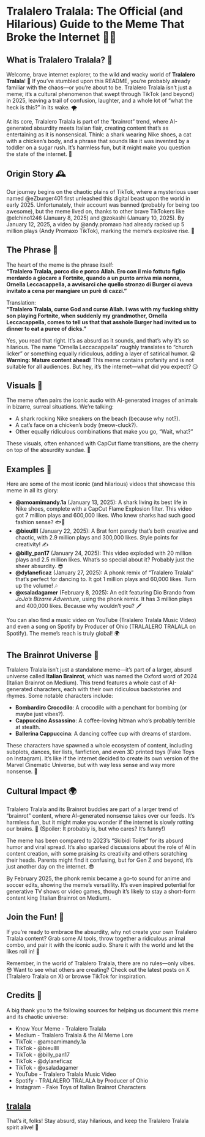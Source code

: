 # Tralalero Tralala: The Official (and Hilarious) Guide to the Meme That Broke the Internet 🧠💥

## What is Tralalero Tralala? 🤔

Welcome, brave internet explorer, to the wild and wacky world of **Tralalero Tralala**! 🎉 If you’ve stumbled upon this README, you’re probably already familiar with the chaos—or you’re about to be. Tralalero Tralala isn’t just a meme; it’s a cultural phenomenon that swept through TikTok (and beyond) in 2025, leaving a trail of confusion, laughter, and a whole lot of “what the heck is this?” in its wake. 🌪️

At its core, Tralalero Tralala is part of the “brainrot” trend, where AI-generated absurdity meets Italian flair, creating content that’s as entertaining as it is nonsensical. Think: a shark wearing Nike shoes, a cat with a chicken’s body, and a phrase that sounds like it was invented by a toddler on a sugar rush. It’s harmless fun, but it might make you question the state of the internet. 🤯

## Origin Story 🕰️

Our journey begins on the chaotic plains of TikTok, where a mysterious user named @eZburger401 first unleashed this digital beast upon the world in early 2025. Unfortunately, their account was banned (probably for being too awesome), but the meme lived on, thanks to other brave TikTokers like @elchino1246 (January 8, 2025) and @zokashi (January 10, 2025). By January 12, 2025, a video by @andy.promaxo had already racked up 5 million plays (Andy Promaxo TikTok), marking the meme’s explosive rise. 🚀

## The Phrase 📜

The heart of the meme is the phrase itself:\
**“Tralalero Tralala, porco dio e porco Allah. Ero con il mio fottuto figlio merdardo a giocare a Fortnite, quando a un punto arriva mia nonna, Ornella Leccacappella, a avvisarci che quello stronzo di Burger ci aveva invitato a cena per mangiare un purè di cazzi.”**

Translation:\
**“Tralalero Tralala, curse God and curse Allah. I was with my fucking shitty son playing Fortnite, when suddenly my grandmother, Ornella Leccacappella, comes to tell us that that asshole Burger had invited us to dinner to eat a puree of dicks.”**

Yes, you read that right. It’s as absurd as it sounds, and that’s why it’s so hilarious. The name “Ornella Leccacappella” roughly translates to “church licker” or something equally ridiculous, adding a layer of satirical humor. 😜\
**Warning: Mature content ahead!** This meme contains profanity and is not suitable for all audiences. But hey, it’s the internet—what did you expect? 😏

## Visuals 🎨

The meme often pairs the iconic audio with AI-generated images of animals in bizarre, surreal situations. We’re talking:

- A shark rocking Nike sneakers on the beach (because why not?).
- A cat’s face on a chicken’s body (meow-cluck?).
- Other equally ridiculous combinations that make you go, “Wait, what?”

These visuals, often enhanced with CapCut flame transitions, are the cherry on top of the absurdity sundae. 🍦

## Examples 🎥

Here are some of the most iconic (and hilarious) videos that showcase this meme in all its glory:

- **@amoamimandy.1a** (January 13, 2025): A shark living its best life in Nike shoes, complete with a CapCut Flame Explosion filter. This video got 7 million plays and 600,000 likes. Who knew sharks had such good fashion sense? 🐟👟
- **@bieullll** (January 22, 2025): A Brat font parody that’s both creative and chaotic, with 2.9 million plays and 300,000 likes. Style points for creativity! ✍️
- **@billy_pan17** (January 24, 2025): This video exploded with 20 million plays and 2.5 million likes. What’s so special about it? Probably just the sheer absurdity. 😎
- **@dylaneficaz** (January 27, 2025): A phonk remix of “Tralalero Tralala” that’s perfect for dancing to. It got 1 million plays and 60,000 likes. Turn up the volume! 🎶
- **@xsaladagamer** (February 8, 2025): An edit featuring Dio Brando from *JoJo’s Bizarre Adventure*, using the phonk remix. It has 3 million plays and 400,000 likes. Because why wouldn’t you? 🗡️

You can also find a music video on YouTube (Tralalero Tralala Music Video) and even a song on Spotify by Producer of Ohio (TRALALERO TRALALA on Spotify). The meme’s reach is truly global! 🌍

## The Brainrot Universe 🌌

Tralalero Tralala isn’t just a standalone meme—it’s part of a larger, absurd universe called **Italian Brainrot**, which was named the Oxford word of 2024 (Italian Brainrot on Medium). This trend features a whole cast of AI-generated characters, each with their own ridiculous backstories and rhymes. Some notable characters include:

- **Bombardiro Crocodilo**: A crocodile with a penchant for bombing (or maybe just vibes?).
- **Cappuccino Assassino**: A coffee-loving hitman who’s probably terrible at stealth.
- **Ballerina Cappuccina**: A dancing coffee cup with dreams of stardom.

These characters have spawned a whole ecosystem of content, including subplots, dances, tier lists, fanfiction, and even 3D printed toys (Fake Toys on Instagram). It’s like if the internet decided to create its own version of the Marvel Cinematic Universe, but with way less sense and way more nonsense. 🤪

## Cultural Impact 🌍

Tralalero Tralala and its Brainrot buddies are part of a larger trend of “brainrot” content, where AI-generated nonsense takes over our feeds. It’s harmless fun, but it might make you wonder if the internet is slowly rotting our brains. 🤔 (Spoiler: It probably is, but who cares? It’s funny!)

The meme has been compared to 2023’s “Skibidi Toilet” for its absurd humor and viral spread. It’s also sparked discussions about the role of AI in content creation, with some praising its creativity and others scratching their heads. Parents might find it confusing, but for Gen Z and beyond, it’s just another day on the internet. 😎

By February 2025, the phonk remix became a go-to sound for anime and soccer edits, showing the meme’s versatility. It’s even inspired potential for generative TV shows or video games, though it’s likely to stay a short-form content king (Italian Brainrot on Medium).

## Join the Fun! 🎉

If you’re ready to embrace the absurdity, why not create your own Tralalero Tralala content? Grab some AI tools, throw together a ridiculous animal combo, and pair it with the iconic audio. Share it with the world and let the likes roll in! 🌟

Remember, in the world of Tralalero Tralala, there are no rules—only vibes. 😎 Want to see what others are creating? Check out the latest posts on X (Tralalero Tralala on X) or browse TikTok for inspiration.

## Credits 📝

A big thank you to the following sources for helping us document this meme and its chaotic universe:

- Know Your Meme - Tralalero Tralala
- Medium - Tralalero Tralala & the AI Meme Lore
- TikTok - @amoamimandy.1a
- TikTok - @bieullll
- TikTok - @billy_pan17
- TikTok - @dylaneficaz
- TikTok - @xsaladagamer
- YouTube - Tralalero Tralala Music Video
- Spotify - TRALALERO TRALALA by Producer of Ohio
- Instagram - Fake Toys of Italian Brainrot Characters

[tralala](https://tralala.run)
---

That’s it, folks! Stay absurd, stay hilarious, and keep the Tralalero Tralala spirit alive! 🌟
